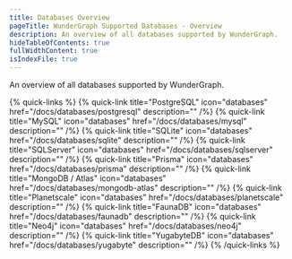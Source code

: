 ```yaml
---
title: Databases Overview
pageTitle: WunderGraph Supported Databases - Overview
description: An overview of all databases supported by WunderGraph.
hideTableOfContents: true
fullWidthContent: true
isIndexFile: true
---
```


An overview of all databases supported by WunderGraph.

{% quick-links %}
{% quick-link title="PostgreSQL" icon="databases" href="/docs/databases/postgresql" description="" /%}
{% quick-link title="MySQL" icon="databases" href="/docs/databases/mysql" description="" /%}
{% quick-link title="SQLite" icon="databases" href="/docs/databases/sqlite" description="" /%}
{% quick-link title="SQLServer" icon="databases" href="/docs/databases/sqlserver" description="" /%}
{% quick-link title="Prisma" icon="databases" href="/docs/databases/prisma" description="" /%}
{% quick-link title="MongoDB / Atlas" icon="databases" href="/docs/databases/mongodb-atlas" description="" /%}
{% quick-link title="Planetscale" icon="databases" href="/docs/databases/planetscale" description="" /%}
{% quick-link title="FaunaDB" icon="databases" href="/docs/databases/faunadb" description="" /%}
{% quick-link title="Neo4j" icon="databases" href="/docs/databases/neo4j" description="" /%}
{% quick-link title="YugabyteDB" icon="databases" href="/docs/databases/yugabyte" description="" /%}
{% /quick-links %}

